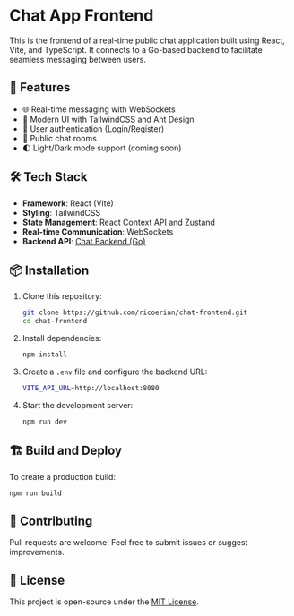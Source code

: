 # Chat App Frontend

This is the frontend of a real-time public chat application built using React, Vite, and TypeScript. It connects to a Go-based backend to facilitate seamless messaging between users.

## 🚀 Features
- 🌐 Real-time messaging with WebSockets
- 🎨 Modern UI with TailwindCSS and Ant Design
- 🔐 User authentication (Login/Register)
- 💬 Public chat rooms
- 🌓 Light/Dark mode support (coming soon)

## 🛠️ Tech Stack
- **Framework**: React (Vite)
- **Styling**: TailwindCSS
- **State Management**: React Context API and Zustand
- **Real-time Communication**: WebSockets
- **Backend API**: [Chat Backend (Go)](https://github.com/ricoerian/chat-backend)

## 📦 Installation
1. Clone this repository:
   ```sh
   git clone https://github.com/ricoerian/chat-frontend.git
   cd chat-frontend
   ```
2. Install dependencies:
   ```sh
   npm install
   ```
3. Create a `.env` file and configure the backend URL:
   ```sh
   VITE_API_URL=http://localhost:8080
   ```
4. Start the development server:
   ```sh
   npm run dev
   ```

## 🏗️ Build and Deploy
To create a production build:
```sh
npm run build
```

## 🤝 Contributing
Pull requests are welcome! Feel free to submit issues or suggest improvements.

## 📄 License
This project is open-source under the [MIT License](LICENSE).
